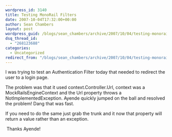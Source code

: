 ```yaml
---
wordpress_id: 3140
title: Testing MonoRail Filters
date: 2007-10-04T17:32:00+00:00
author: Sean Chambers
layout: post
wordpress_guid: /blogs/sean_chambers/archive/2007/10/04/testing-monorail-filters.aspx
dsq_thread_id:
  - "268123688"
categories:
  - Uncategorized
redirect_from: "/blogs/sean_chambers/archive/2007/10/04/testing-monorail-filters.aspx/"
---
```

I was trying to test an Authentication Filter today that needed to redirect the user to a login page.


  


The problem was that it used context.Controller.Url, context was a MockRailsEngineContext and the Url property throws a NotImplementedException. Ayende quickly jumped on the ball and resolved the problem! Dang that was fast.


  


If you need to do the same just grab the trunk and it now that property will return a value rather than an exception.


  


&nbsp;Thanks Ayende!